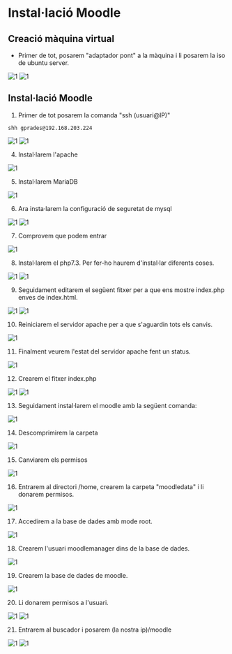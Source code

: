 # Instal·lació Moodle

## Creació màquina virtual

- Primer de tot, posarem "adaptador pont" a la màquina i li posarem la iso de ubuntu server.

![1](1.png)
![1](2.png)

## Instal·lació Moodle

1. Primer de tot posarem la comanda "ssh (usuari@IP)"

```
shh gprades@192.168.203.224
```
![1](3.png)
![1](4.png)

4. Instal·larem l'apache

![1](6.png)

5. Instal·larem MariaDB

![1](7.png)

6. Ara insta·larem la configuració de seguretat de mysql

![1](8.png)
![1](9.png)

7. Comprovem que podem entrar

![1](10.png)

8. Instal·larem el php7.3. Per fer-ho haurem d'instal·lar diferents coses.

![1](11.png)
![1](11.1.png)


9. Seguidament editarem el següent fitxer per a que ens mostre index.php enves de index.html.

![1](12.png)
![1](13.png)

10. Reiniciarem el servidor apache per a que s'aguardin tots els canvis.

![1](14.png)

11. Finalment veurem l'estat del servidor apache fent un status.

![1](15.png)

12. Crearem el fitxer index.php

![1](16.png)
![1](17.png)

13. Seguidament instal·larem el moodle amb la següent comanda:

![1](5.png)

14. Descomprimirem la carpeta

![1](18.png)

15. Canviarem els permisos

![1](19.png)

16. Entrarem al directori /home, crearem la carpeta "moodledata" i li donarem permisos.

![1](20.png)

17. Accedirem a la base de dades amb mode root.

![1](21.png)

18. Crearem l'usuari moodlemanager dins de la base de dades.

![1](22.png)

19. Crearem la base de dades de moodle.

![1](23.png)

20. Li donarem permisos a l'usuari.

![1](24.png)
![1](25.png)

21. Entrarem al buscador i posarem (la nostra ip)/moodle

![1](26.png)
![1](27.png)

